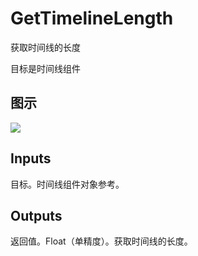 # GetTimelineLength

获取时间线的长度

目标是时间线组件

## 图示

![]($-20221218-18282225.png)

## Inputs

目标。时间线组件对象参考。 

## Outputs

返回值。Float（单精度）。获取时间线的长度。

